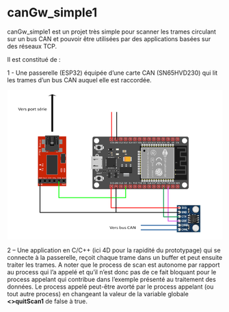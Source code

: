 # canGw_simple1


canGw_simple1 est un projet très simple pour scanner les trames circulant sur un bus CAN et pouvoir être utilisées par des applications basées sur des réseaux TCP.

Il est constitué de :

1 - Une passerelle (ESP32) équipée d’une carte CAN (SN65HVD230) qui lit les trames d’un bus CAN auquel elle est raccordée.

<img src="https://github.com/BOBILLEChristophe/canGw_simple1/blob/master/cwg32_cabling_800.png?raw=true">

2 – Une application en C/C++  (ici 4D pour la rapidité du prototypage) qui se connecte à la passerelle, reçoit chaque trame dans un buffer et peut ensuite traiter les trames. A noter que le process de scan est autonome par rapport au process qui l’a appelé et qu’il n’est donc pas de ce fait bloquant pour le process appelant qui contribue dans l’exemple présenté au traitement des données. Le process appelé peut-être avorté par le process appelant (ou tout autre process) en changeant la valeur de la variable globale <strong><>quitScan1</strong> de false à true.
